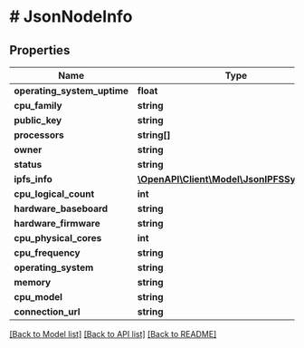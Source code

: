 # # JsonNodeInfo

## Properties

Name | Type | Description | Notes
------------ | ------------- | ------------- | -------------
**operating_system_uptime** | **float** |  | [optional] 
**cpu_family** | **string** |  | [optional] 
**public_key** | **string** |  | [optional] 
**processors** | **string[]** |  | [optional] 
**owner** | **string** |  | [optional] 
**status** | **string** |  | [optional] 
**ipfs_info** | [**\OpenAPI\Client\Model\JsonIPFSSystemInfo**](JsonIPFSSystemInfo.md) |  | [optional] 
**cpu_logical_count** | **int** |  | [optional] 
**hardware_baseboard** | **string** |  | [optional] 
**hardware_firmware** | **string** |  | [optional] 
**cpu_physical_cores** | **int** |  | [optional] 
**cpu_frequency** | **string** |  | [optional] 
**operating_system** | **string** |  | [optional] 
**memory** | **string** |  | [optional] 
**cpu_model** | **string** |  | [optional] 
**connection_url** | **string** |  | [optional] 

[[Back to Model list]](../../README.md#documentation-for-models) [[Back to API list]](../../README.md#documentation-for-api-endpoints) [[Back to README]](../../README.md)


